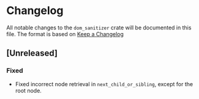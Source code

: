 # Changelog

All notable changes to the `dom_sanitizer` crate will be documented in this file.
The format is based on [Keep a Changelog](https://keepachangelog.com/en/1.1.0/)

## [Unreleased]

### Fixed
- Fixed incorrect node retrieval in `next_child_or_sibling`, except for the root node.
